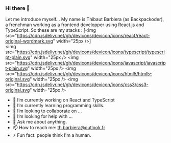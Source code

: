 ### Hi there 👋

<!--
**backpackoder/backpackoder** is a ✨ _special_ ✨ repository because its `README.md` (this file) appears on your GitHub profile.
-->

Let me introduce myself...
My name is Thibaut Barbiera (as Backpackoder), a frenchman working as a frontend developper using React.js and TypeScript.
So these are my stacks :
[<img src="https://cdn.jsdelivr.net/gh/devicons/devicon/icons/react/react-original-wordmark.svg" width="25px />]       
<img src="https://cdn.jsdelivr.net/gh/devicons/devicon/icons/typescript/typescript-plain.svg" width="25px />
<img src="https://cdn.jsdelivr.net/gh/devicons/devicon/icons/javascript/javascript-plain.svg" width="25px />
<img src="https://cdn.jsdelivr.net/gh/devicons/devicon/icons/html5/html5-original.svg" width="25px />
<img src="https://cdn.jsdelivr.net/gh/devicons/devicon/icons/css3/css3-original.svg" width="25px />

- 🔭 I’m currently working on React and TypeScript
- 🌱 I’m currently learning programming skills.
- 👯 I’m looking to collaborate on ...
- 🤔 I’m looking for help with ...
- 💬 Ask me about anything.
- 📫 How to reach me: th.barbiera@outlook.fr
- ⚡ Fun fact: people think I'm a human.
